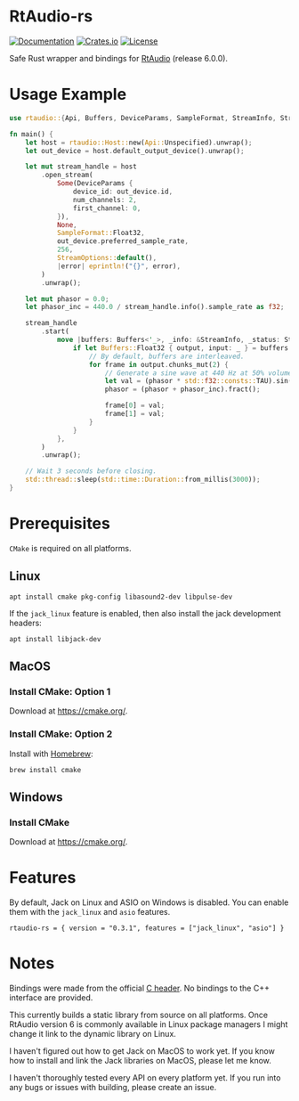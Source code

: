 # RtAudio-rs
[![Documentation](https://docs.rs/rtaudio/badge.svg)](https://docs.rs/rtaudio)
[![Crates.io](https://img.shields.io/crates/v/rtaudio.svg)](https://crates.io/crates/rtaudio)
[![License](https://img.shields.io/crates/l/rtaudio.svg)](https://github.com/BillyDM/rtaudio-rs/blob/main/LICENSE)

Safe Rust wrapper and bindings for [RtAudio](https://github.com/thestk/rtaudio) (release 6.0.0).

# Usage Example

```rust
use rtaudio::{Api, Buffers, DeviceParams, SampleFormat, StreamInfo, StreamOptions, StreamStatus};

fn main() {
    let host = rtaudio::Host::new(Api::Unspecified).unwrap();
    let out_device = host.default_output_device().unwrap();

    let mut stream_handle = host
        .open_stream(
            Some(DeviceParams {
                device_id: out_device.id,
                num_channels: 2,
                first_channel: 0,
            }),
            None,
            SampleFormat::Float32,
            out_device.preferred_sample_rate,
            256,
            StreamOptions::default(),
            |error| eprintln!("{}", error),
        )
        .unwrap();

    let mut phasor = 0.0;
    let phasor_inc = 440.0 / stream_handle.info().sample_rate as f32;

    stream_handle
        .start(
            move |buffers: Buffers<'_>, _info: &StreamInfo, _status: StreamStatus| {
                if let Buffers::Float32 { output, input: _ } = buffers {
                    // By default, buffers are interleaved.
                    for frame in output.chunks_mut(2) {
                        // Generate a sine wave at 440 Hz at 50% volume.
                        let val = (phasor * std::f32::consts::TAU).sin() * 0.5;
                        phasor = (phasor + phasor_inc).fract();

                        frame[0] = val;
                        frame[1] = val;
                    }
                }
            },
        )
        .unwrap();

    // Wait 3 seconds before closing.
    std::thread::sleep(std::time::Duration::from_millis(3000));
}
```

# Prerequisites

`CMake` is required on all platforms.

## Linux

```
apt install cmake pkg-config libasound2-dev libpulse-dev
```

If the `jack_linux` feature is enabled, then also install the jack development headers:
```
apt install libjack-dev
```

## MacOS

### Install CMake: Option 1

Download at https://cmake.org/.

### Install CMake: Option 2

Install with [Homebrew](https://brew.sh/):

```
brew install cmake
```

## Windows

### Install CMake

Download at https://cmake.org/.

# Features

By default, Jack on Linux and ASIO on Windows is disabled. You can enable them with the `jack_linux` and `asio` features.

```
rtaudio-rs = { version = "0.3.1", features = ["jack_linux", "asio"] }
```

# Notes

Bindings were made from the official [C header](https://github.com/thestk/rtaudio/blob/master/rtaudio_c.h). No bindings to the C++ interface are provided.

This currently builds a static library from source on all platforms. Once RtAudio version 6 is commonly available in Linux package managers I might change it link to the dynamic library on Linux.

I haven't figured out how to get Jack on MacOS to work yet. If you know how to install and link the Jack libraries on MacOS, please let me know.

I haven't thoroughly tested every API on every platform yet. If you run into any bugs or issues with building, please create an issue.